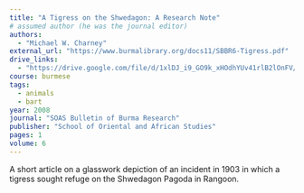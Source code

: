 ```yaml
---
title: "A Tigress on the Shwedagon: A Research Note"
# assumed author (he was the journal editor)
authors:
  - "Michael W. Charney"
external_url: "https://www.burmalibrary.org/docs11/SBBR6-Tigress.pdf"
drive_links:
  - "https://drive.google.com/file/d/1xlDJ_i9_GO9k_xHOdhYUv41rlB2lOnFV/view?usp=sharing"
course: burmese
tags:
  - animals
  - bart
year: 2008
journal: "SOAS Bulletin of Burma Research"
publisher: "School of Oriental and African Studies"
pages: 1
volume: 6
---
```


A short article on a glasswork depiction of an incident in 1903 in which a tigress sought refuge on the Shwedagon Pagoda in Rangoon.
